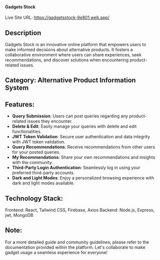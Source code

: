 #### Gadgets Stock

Live Site URL: https://gadgetsstock-9e801.web.app/

## Description

Gadgets Stock is an innovative online platform that empowers users to make informed decisions about alternative products. It fosters a collaborative environment where users can share experiences, seek recommendations, and discover solutions when encountering product-related issues.

## Category: Alternative Product Information System

## Features:

- **Query Submission**: Users can post queries regarding any product-related issues they encounter.
- **Delete & Edit**: Easily manage your queries with delete and edit functionalities.
- **JWT Token Validation**: Secure user authentication and data integrity with JWT token validation.
- **Query Recommendations**: Receive recommendations from other users for your posted queries.
- **My Recommendations**: Share your own recommendations and insights with the community.
- **Third-Party Login Authentication**: Seamlessly log in using your preferred third-party accounts.
- **Dark and Light Modes**: Enjoy a personalized browsing experience with dark and light modes available.

## Technology Stack:

Frontend: React, Tailwind CSS, Firebase, Axios
Backend: Node.js, Express, jwt, MongoDB

## Note: 
For a more detailed guide and community guidelines, please refer to the documentation provided within the platform. Let's collaborate to make gadget usage a seamless experience for everyone!




